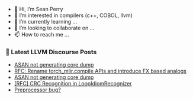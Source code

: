 - 👋 Hi, I’m Sean Perry
- 👀 I’m interested in compilers (c++, COBOL, llvm)
- 🌱 I’m currently learning ...
- 💞️ I’m looking to collaborate on ...
- 📫 How to reach me ...

<!---
s66perry/s66perry is a ✨ special ✨ repository because its `README.md` (this file) appears on your GitHub profile.
You can click the Preview link to take a look at your changes.
--->
### 📕 Latest LLVM Discourse Posts

<!-- DISCOURSE-LLVM:START -->
- [ASAN not generating core dump](https://discourse.llvm.org/t/asan-not-generating-core-dump/76645#post_5)
- [RFC: Rename torch_mlir.compile APIs and introduce FX based analogs](https://discourse.llvm.org/t/rfc-rename-torch-mlir-compile-apis-and-introduce-fx-based-analogs/76646#post_5)
- [ASAN not generating core dump](https://discourse.llvm.org/t/asan-not-generating-core-dump/76645#post_4)
- [[RFC] CRC Recognition in LoopIdiomRecognizer](https://discourse.llvm.org/t/rfc-crc-recognition-in-loopidiomrecognizer/76491#post_11)
- [Preprocessor bug?](https://discourse.llvm.org/t/preprocessor-bug/76636#post_5)
<!-- DISCOURSE-LLVM:END -->
